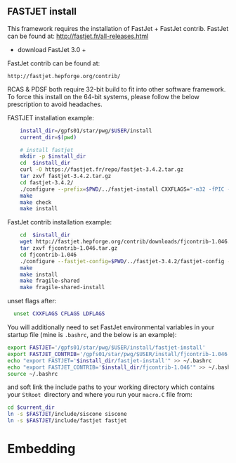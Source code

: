 ## FASTJET install 


This framework requires the installation of FastJet + FastJet contrib.
FastJet can be found at: http://fastjet.fr/all-releases.html
* download FastJet 3.0 +

FastJet contrib can be found at:
```
http://fastjet.hepforge.org/contrib/
```
RCAS & PDSF both require 32-bit build to fit into other software framework.  To force this install on the 64-bit systems, please follow the below prescription to avoid headaches.

FASTJET installation example:
```bash
    install_dir=/gpfs01/star/pwg/$USER/install
    current_dir=$(pwd)

    # install fastjet
    mkdir -p $install_dir
    cd  $install_dir
    curl -O https://fastjet.fr/repo/fastjet-3.4.2.tar.gz 
    tar zxvf fastjet-3.4.2.tar.gz
    cd fastjet-3.4.2/
    ./configure --prefix=$PWD/../fastjet-install CXXFLAGS="-m32 -fPIC -fno-inline" CFLAGS="-m32 -fPIC -fno-inline" LDFLAGS="-m32"
    make
    make check
    make install
```

FastJet contrib installation example:
```bash
    cd  $install_dir
    wget http://fastjet.hepforge.org/contrib/downloads/fjcontrib-1.046.tar.gz
    tar zxvf fjcontrib-1.046.tar.gz
    cd fjcontrib-1.046
    ./configure --fastjet-config=$PWD/../fastjet-3.4.2/fastjet-config --prefix=$PWD/../fastjet-install CXXFLAGS="-m32 -fPIC -fno-inline" CFLAGS="-m32 -fPIC -fno-inline" LDFLAGS="-m32"
    make
    make install
    make fragile-shared
    make fragile-shared-install
```
unset flags after:
```bash
  unset CXXFLAGS CFLAGS LDFLAGS
```
You will additionally need to set FastJet environmental variables in your startup file (mine is `.bashrc`, and the below is an example):
```bash
export FASTJET='/gpfs01/star/pwg/$USER/install/fastjet-install'
export FASTJET_CONTRIB='/gpfs01/star/pwg/$USER/install/fjcontrib-1.046'
echo "export FASTJET='$install_dir/fastjet-install'" >> ~/.bashrc
echo "export FASTJET_CONTRIB='$install_dir/fjcontrib-1.046'" >> ~/.bashrc
source ~/.bashrc
```
and soft link the include paths to your working directory which contains your `StRoot `directory and where you run your `macro.C` file from:

```bash
cd $current_dir
ln -s $FASTJET/include/siscone siscone
ln -s $FASTJET/include/fastjet fastjet
```

# Embedding